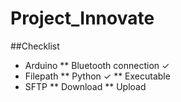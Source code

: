# Project_Innovate

##Checklist

* Arduino 
** Bluetooth connection ✓
* Filepath 
** Python ✓
** Executable
* SFTP
** Download 
** Upload 

